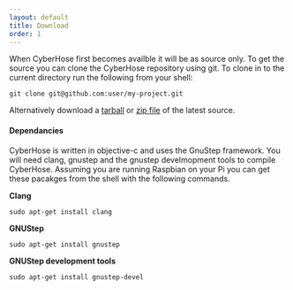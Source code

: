 ```yaml
---
layout: default
title: Download
order: 1
---
```

When CyberHose first becomes availble it will be as source only.  To get the source you can clone the CyberHose repository using git.  To clone in to the current directory run the following from your shell:
```
git clone git@github.com:user/my-project.git
```

Alternatively download a [tarball](https://github.com/Tanglo/CyberHose/tarball/master "CyberHose tarball") or [zip file](https://github.com/Tanglo/CyberHose/zipball/master "CyberHose zip file") of the latest source.

 

#### Dependancies
CyberHose is written in objective-c and uses the GnuStep framework.  You will need clang, gnustep and the gnustep develmopment tools to compile CyberHose.  Assuming you are running Raspbian on your Pi you can get these pacakges from the shell with the following commands.

__Clang__
```
sudo apt-get install clang
```

__GNUStep__
```
sudo apt-get install gnustep
```

__GNUStep development tools__
```
sudo apt-get install gnustep-devel
```